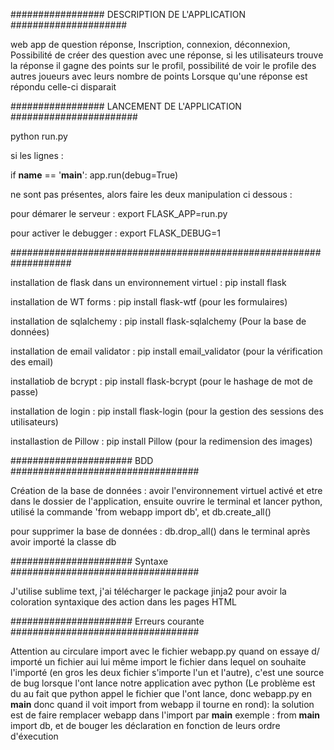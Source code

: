 ################# DESCRIPTION DE L'APPLICATION #####################

web app de question réponse,
Inscription, connexion, déconnexion,
Possibilité de créer des question avec une réponse,
si les utilisateurs trouve la réponse il gagne des points sur le profil,
possibilité de voir le profile des autres joueurs avec leurs nombre de points
Lorsque qu'une réponse est répondu celle-ci disparait

################# LANCEMENT DE L'APPLICATION #######################

python run.py

si les lignes :

if __name__ == '__main__':
	app.run(debug=True)

ne sont pas présentes, alors faire les deux manipulation ci dessous :

pour démarer le serveur : export FLASK_APP=run.py

pour activer le debugger : export FLASK_DEBUG=1

###################################################################


installation de flask dans un environnement virtuel : pip install flask

installation de WT forms : pip install flask-wtf					(pour les formulaires)

installation de sqlalchemy : pip install flask-sqlalchemy			(Pour la base de données)

installation de email validator : pip install email_validator 		(pour la vérification des email)

installatiob de bcrypt : pip install flask-bcrypt					(pour le hashage de mot de passe)

installation de login : pip install flask-login						(pour la gestion des sessions des utilisateurs)

installastion de Pillow : pip install Pillow 						(pour la redimension des images)

###################### BDD ##################################

Création de la base de données : avoir l'environnement virtuel activé et etre dans le dossier de l'application, ensuite ouvrire le terminal et lancer python, utilisé la commande 'from webapp import db', et db.create_all()

pour supprimer la base de données : db.drop_all() dans le terminal après avoir importé la classe db

###################### Syntaxe ##################################

J'utilise sublime text, j'ai télécharger le package jinja2 pour avoir la coloration syntaxique des action dans les pages HTML


###################### Erreurs courante ##################################

Attention au circulare import avec le fichier webapp.py quand on essaye d/ importé un fichier aui lui même import le fichier dans lequel on souhaite l'importé (en gros les deux fichier s'importe l'un et l'autre), c'est une source de bug lorsque l'ont lance notre application avec python
(Le problème est du au fait que python appel le fichier que l'ont lance, donc webapp.py en __main__ donc quand il voit import from webapp il tourne en rond): la solution est de faire remplacer webapp dans l'import par __main__ exemple : from __main__ import db, et de bouger les déclaration en fonction de leurs ordre d'éxecution